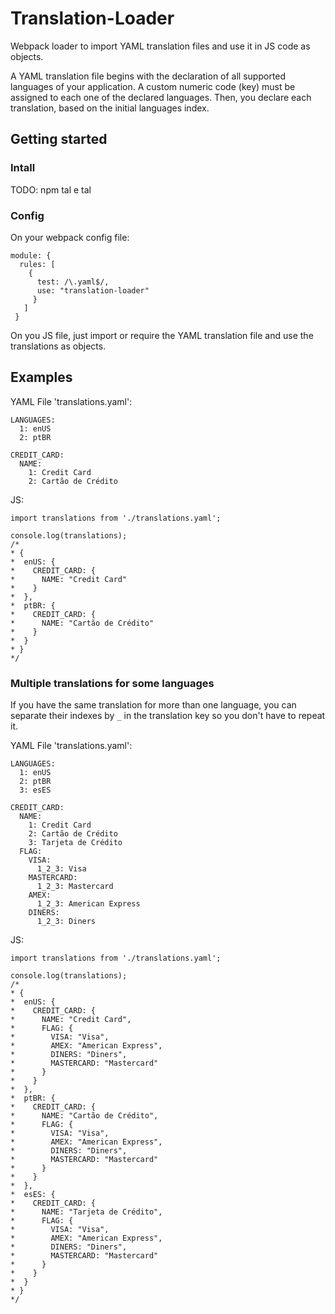 # Translation-Loader

Webpack loader to import YAML translation files and use it in JS code as objects.

A YAML translation file begins with the declaration of all supported languages of your application. A custom numeric code (key) must be assigned to each one of the declared languages. Then, you declare each translation, based on the initial languages index.

## Getting started

### Intall

TODO: npm tal e tal

### Config

On your webpack config file:

```
module: {
  rules: [
    {
      test: /\.yaml$/,
      use: "translation-loader"
     }
   ]
 }
```

On you JS file, just import or require the YAML translation file and use the translations as objects.

## Examples

YAML File 'translations.yaml':

```
LANGUAGES:
  1: enUS
  2: ptBR

CREDIT_CARD:
  NAME:
    1: Credit Card
    2: Cartão de Crédito

```

JS:

```
import translations from './translations.yaml';

console.log(translations);
/*
* {
*  enUS: {
*    CREDIT_CARD: {
*      NAME: "Credit Card"
*    }
*  },
*  ptBR: {
*    CREDIT_CARD: {
*      NAME: "Cartão de Crédito"
*    }
*  }
* }
*/
```

### Multiple translations for some languages

If you have the same translation for more than one language, you can separate their indexes by `_` in the translation key so you don't have to repeat it.

YAML File 'translations.yaml':

```
LANGUAGES:
  1: enUS
  2: ptBR
  3: esES

CREDIT_CARD:
  NAME:
    1: Credit Card
    2: Cartão de Crédito
    3: Tarjeta de Crédito
  FLAG:
    VISA:
      1_2_3: Visa
    MASTERCARD:
      1_2_3: Mastercard
    AMEX:
      1_2_3: American Express
    DINERS:
      1_2_3: Diners
```

JS:

```
import translations from './translations.yaml';

console.log(translations);
/*
* {
*  enUS: {
*    CREDIT_CARD: {
*      NAME: "Credit Card",
*      FLAG: {
*        VISA: "Visa",
*        AMEX: "American Express",
*        DINERS: "Diners",
*        MASTERCARD: "Mastercard"
*      }
*    }
*  },
*  ptBR: {
*    CREDIT_CARD: {
*      NAME: "Cartão de Crédito",
*      FLAG: {
*        VISA: "Visa",
*        AMEX: "American Express",
*        DINERS: "Diners",
*        MASTERCARD: "Mastercard"
*      }
*    }
*  },
*  esES: {
*    CREDIT_CARD: {
*      NAME: "Tarjeta de Crédito",
*      FLAG: {
*        VISA: "Visa",
*        AMEX: "American Express",
*        DINERS: "Diners",
*        MASTERCARD: "Mastercard"
*      }
*    }
*  }
* }
*/
```
